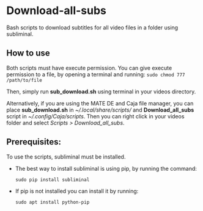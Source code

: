 # Download-all-subs

Bash scripts to download subtitles for all video files in a folder using subliminal.

## How to use

Both scripts must have execute permission. You can give execute permission to a file, by opening a terminal and running:
`sudo chmod 777 /path/to/file`

Then, simply run **sub_download.sh** using terminal in your videos directory.

Alternatively, if you are using the MATE DE and Caja file manager, you can place **sub_download.sh** in *~/.local/share/scripts/* and **Download_all_subs** script in *~/.config/Caja/scripts*. Then you can right click in your videos folder and select *Scripts > Download_all_subs*.

## Prerequisites:

To use the scripts, subliminal must be installed.

* The best way to install subliminal is using pip, by running the command:

  `sudo pip install subliminal`

* If pip is not installed you can install it by running:

  `sudo apt install python-pip`
